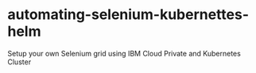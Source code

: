 # automating-selenium-kubernettes-helm
Setup your own Selenium grid using IBM Cloud Private and Kubernetes Cluster
